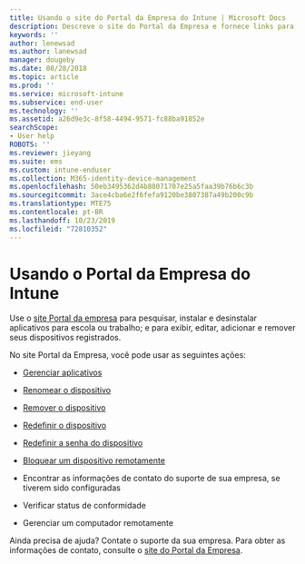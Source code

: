 ```yaml
---
title: Usando o site do Portal da Empresa do Intune | Microsoft Docs
description: Descreve o site do Portal da Empresa e fornece links para as etapas de tarefas que os usuários finais podem realizar no site
keywords: ''
author: lenewsad
ms.author: lanewsad
manager: dougeby
ms.date: 08/28/2018
ms.topic: article
ms.prod: ''
ms.service: microsoft-intune
ms.subservice: end-user
ms.technology: ''
ms.assetid: a26d9e3c-8f58-4494-9571-fc88ba91852e
searchScope:
- User help
ROBOTS: ''
ms.reviewer: jieyang
ms.suite: ems
ms.custom: intune-enduser
ms.collection: M365-identity-device-management
ms.openlocfilehash: 50eb3495362d4b88071707e25a5faa39b76b6c3b
ms.sourcegitcommit: 3ace4cba6e2f6fefa9120be3807387a49b200c9b
ms.translationtype: MTE75
ms.contentlocale: pt-BR
ms.lasthandoff: 10/23/2019
ms.locfileid: "72810352"
---
```

# <a name="using-the-intune-company-portal-website"></a>Usando o Portal da Empresa do Intune
Use o [site Portal da empresa](https://portal.manage.microsoft.com) para pesquisar, instalar e desinstalar aplicativos para escola ou trabalho; e para exibir, editar, adicionar e remover seus dispositivos registrados.  

No site Portal da Empresa, você pode usar as seguintes ações:

- [Gerenciar aplicativos](manage-apps-cpweb.md)  

- [Renomear o dispositivo](rename-your-device-cpwebsite.md)

- [Remover o dispositivo](remove-your-device-cpwebsite.md)

- [Redefinir o dispositivo](reset-erase-your-device-cpwebsite.md)

- [Redefinir a senha do dispositivo](reset-your-passcode-cpwebsite.md)

- [Bloquear um dispositivo remotamente](remote-lock-your-device-cpwebsite.md)

- Encontrar as informações de contato do suporte de sua empresa, se tiverem sido configuradas

- Verificar status de conformidade

- Gerenciar um computador remotamente

Ainda precisa de ajuda? Contate o suporte da sua empresa. Para obter as informações de contato, consulte o [site do Portal da Empresa](https://go.microsoft.com/fwlink/?linkid=2010980).
